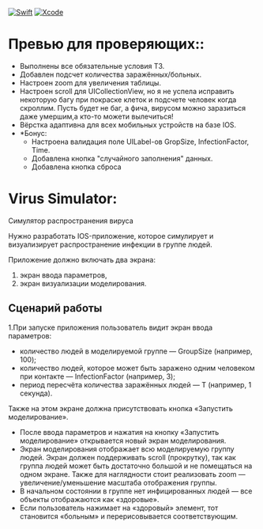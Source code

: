 [![Swift](https://img.shields.io/badge/Swift-5.3-orange.svg)](https://swift.org)
[![Xcode](https://img.shields.io/badge/Xcode-13.2.1-blue.svg)](https://developer.apple.com/xcode)

# Превью для проверяющих::
- Выполнены все обязательные условия ТЗ.
- Добавлен подсчет количества заражённых/больных.
- Настроен zoom для увеличения таблицы.
- Настроен scroll для UICollectionView, но я не успела исправить некоторую багу при покраске клеток и подсчете человек когда скроллим. Пусть будет не баг, а фича, вирусом можно заразиться даже умершим,а кто-то можети вылечиться!
- Вёрстка адаптивна для всех мобильных устройств на базе IOS.
- *Бонус: 
  - Настроена валидация поле UILabel-ов GropSize, InfectionFactor, Time.
  - Добавлена кнопка "случайного заполнения" данных.
  - Добавлена кнопка сброса


# Virus Simulator:
Симулятор распространения вируса

Нужно разработать IOS-приложение, которое симулирует и визуализирует распространение инфекции в группе людей.

Приложение должно включать два экрана: 
1) экран ввода параметров,
2) экран визуализации моделирования.

## Сценарий работы

1.При запуске приложения пользователь видит экран ввода
параметров:
  - количество людей в моделируемой группе — GroupSize (например, 100);
  - количество людей, которое может быть заражено одним человеком при контакте — InfectionFactor (например, 3);
  - период пересчёта количества заражённых людей — Т (например, 1 секунда).

Также на этом экране должна присутствовать кнопка «Запустить
моделирование».

- После ввода параметров и нажатия на кнопку «Запустить моделирование» открывается новый экран моделирования.
- Экран моделирования отображает всю моделируемую группу людей. Экран должен поддерживать scroll (прокрутку), так как группа людей может быть достаточно большой и не помещаться на одном экране. Также для наглядности стоит реализовать zoom — увеличение/уменьшение масштаба отображения группы.
- В начальном состоянии в группе нет инфицированных людей — все объекты отображаются как «здоровые».
- Если пользователь нажимает на «здоровый» элемент, тот становится «больным» и перерисовывается соответствующим.
